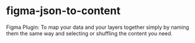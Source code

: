 # figma-json-to-content
Figma Plugin: To map your data and your layers together simply by naming them the same way and selecting or shuffling the content you need.
